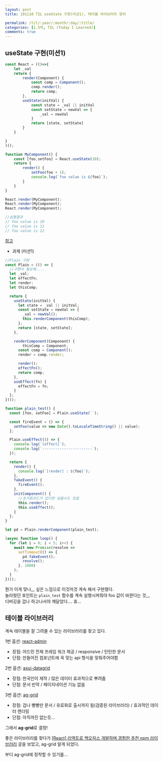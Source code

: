 ```yaml
---
layout: post
title: 191110 TIL useState 구현(미션1), 테이블 라이브러리 정리

permalink: /til/:year/:month/:day/:title/
categories: [1.5막, TIL (Today I Learned)]
comments: true
---
```


## useState 구현(미션1)

```js
const React = (()=>{
    let _val
    return {
        render(Component) {
            const comp = Component();
            comp.render();
            return comp;
        },
        useState(initVal) {
            const state = _val || initVal
            const setState = newVal => {
                _val = newVal
            }
            return [state, setState]
        }
    }

}
)();

function MyComponent() {
    const [foo,setFoo] = React.useState(10);
    return {
        render() {
            setFoo(foo + 1);
            console.log(`foo value is ${foo}`);
        }
    }
}

React.render(MyComponent);
React.render(MyComponent);
React.render(MyComponent);

//실행결과 
// foo value is 10
// foo value is 11
// foo value is 12

```

[참고](https://rinae.dev/posts/getting-closure-on-react-hooks-summary)

   
- 과제 (미션1)  
  
```js
//Plain 구현
const Plain = (() => {
  //구현이 필요해....
  let _val;
  let effectFn;
  let render;
  let thisComp;

  return {
    useState(initVal) {
      let state = _val || initVal;
      const setState = newVal => {
        _val = newVal();
        this.renderComponent(thisComp);
      };
      return [state, setState];
    },

    renderComponent(Component) {
        thisComp = Component;
      const comp = Component();
      render = comp.render;

      render();
      effectFn();
      return comp;
    },
    useEffect(fn) {
      effectFn = fn;
    }
  };
})();

function plain_test() {
  const [foo, setFoo] = Plain.useState(``);

  const fireEvent = () => {
    setFoo(value => new Date().toLocaleTimeString() || value);
  };

  Plain.useEffect(() => {
    console.log(`[effect]`);
    console.log(`-----------------------`);
  });

  return {
    render() {
      console.log(`[render] : ${foo}`);
    },
    fakeEvent() {
      fireEvent();
    },
    initComponent() {
      //초기화코드가 있다면 넣을수도 있음
      this.render();
      this.useEffect();
    }
  };
}

let pd = Plain.renderComponent(plain_test);

(async function loop() {
  for (let i = 0; i < 5; i++) {
    await new Promise(resolve =>
      setTimeout(() => {
        pd.fakeEvent();
        resolve();
      }, 1000)
    );
  }
})();
```

뭔가 이게 맞나,,, 싶은 느낌으로 이것저것 계속 해서 구현했다.   
놀라웠던 포인트는 `plain_test` 함수를 계속 실행시켜줘야 foo 값이 바뀐다는 것,,,   
디버깅을 겁나 하고나서야 깨달았다.... 휴...



## 테이블 라이브러리
계속 테이블을 잘 그려줄 수 있는 라이브러리를 찾고 있다.  

1번 옵션: [react-admin](https://marmelab.com/react-admin/Tutorial.html)  
- 장점: 어드민 전체 프레임 워크 제공 / responsive / 탄탄한 문서  
- 단점: 만들어진 컴포넌트에 꼭 맞는 api 형식을 맞춰주어야함 
  
2번 옵션: [axui-datagrid](https://axui-datagrid.jsdev.kr/introduction)
- 장점: 한국인이 제작 / 많은 데이터 효과적으로 뿌려줌 
- 단점: 문서 빈약 / 페이지네이션 기능 없음 

3번 옵션: [ag-grid](https://www.ag-grid.com/react-getting-started/)
- 장점: 겁나 빵빵만 문서 / 유료화로 출시까지 됨(검증된 라이브러리) / 효과적인 데이터 렌더링
- 단점: 아직까진 없는듯... 

그래서 **ag-grid**로 결정! 



좋은 라이브러리를 찾다가  [[React] 리액트로 백오피스 개발하며 경험한 추천 npm 라이브러리](https://lhb0517.tistory.com/entry/react-npm-libraries) 글을 보았고, ag-grid 알게 되었다.  


부디 ag-grid에 정착할 수 있기를... 
